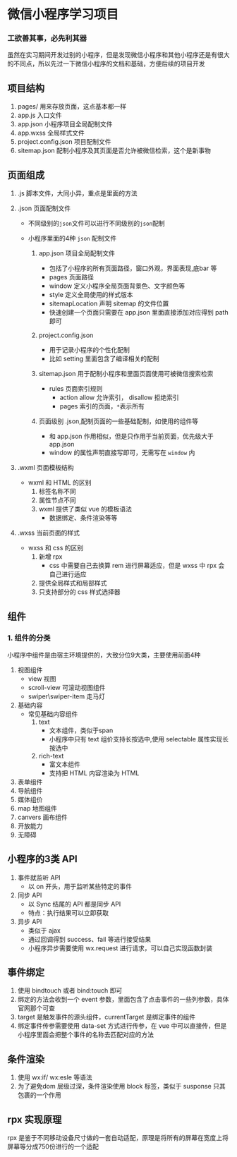 # 微信小程序学习项目

### 工欲善其事，必先利其器

虽然在实习期间开发过别的小程序，但是发现微信小程序和其他小程序还是有很大的不同点，所以先过一下微信小程序的文档和基础，方便后续的项目开发

## 项目结构

1. pages/ 用来存放页面，这点基本都一样
2. app.js 入口文件
3. app.json 小程序项目全局配制文件
4. app.wxss 全局样式文件
5. project.config.json 项目配制文件
6. sitemap.json 配制小程序及其页面是否允许被微信检索，这个是新事物

## 页面组成

1. .js 脚本文件，大同小异，重点是里面的方法
2. .json 页面配制文件
    - 不同级别的`json`文件可以进行不同级别的`json`配制

    - 小程序里面的4种 `json` 配制文件
        1. app.json 项目全局配制文件
            - 包括了小程序的所有页面路径，窗口外观，界面表现,底bar 等
            - pages 页面路径
            - window 定义小程序全局页面背景色、文字颜色等
            - style 定义全局使用的样式版本
            - sitemapLocation 声明 sitemap 的文件位置
            - 快速创建一个页面只需要在 app.json 里面直接添加对应得到 path 即可

        2. project.config.json
            - 用于记录小程序的个性化配制
            - 比如 setting 里面包含了编译相关的配制

        3. sitemap.json 用于配制小程序和里面页面使用可被微信搜索检索
            - rules 页面索引规则
                - action allow 允许索引， disallow 拒绝索引
                - pages 索引的页面，`*`表示所有

        4. 页面级别 .json,配制页面的一些基础配制，如使用的组件等
            - 和 app.json 作用相似，但是只作用于当前页面，优先级大于 app.json
            - window 的属性声明直接写即可，无需写在 `window` 内

3. .wxml 页面模板结构
    - wxml 和 HTML 的区别
        1. 标签名称不同
        2. 属性节点不同
        3. wxml 提供了类似 vue 的模板语法
            - 数据绑定、条件渲染等等
4. .wxss 当前页面的样式
    - wxss 和 css 的区别
        1. 新增 rpx
            - css 中需要自己去换算 rem 进行屏幕适应，但是 wxss 中 rpx 会自己进行适应
        2. 提供全局样式和局部样式
        3. 只支持部分的 css 样式选择器

## 组件
### 1. 组件的分类

小程序中组件是由宿主环境提供的，大致分位9大类，主要使用前面4种

1. 视图组件
    - view 视图
    - scroll-view 可滚动视图组件
    - swiper\swiper-item 走马灯
2. 基础内容
    - 常见基础内容组件
        1. text
            - 文本组件，类似于span
            - 小程序中只有 text 组价支持长按选中,使用 selectable 属性实现长按选中 
        2. rich-text
            - 富文本组件
            - 支持把 HTML 内容渲染为 HTML
3. 表单组件
4. 导航组件
5. 媒体组价
6. map 地图组件
7. canvers 画布组件
8. 开放能力
9. 无障碍

## 小程序的3类 API
1. 事件就监听 API
    - 以 on 开头，用于监听某些特定的事件
2. 同步 API
    - 以 Sync 结尾的 API 都是同步 API
    - 特点：执行结果可以立即获取
3. 异步 API
    - 类似于 ajax
    - 通过回调得到 success、fail 等进行接受结果
    - 小程序异步需要使用 wx.request 进行请求，可以自己实现函数封装

## 事件绑定
1. 使用 bindtouch 或者 bind:touch 即可
2. 绑定的方法会收到一个 event 参数，里面包含了点击事件的一些列参数，具体官网那个可查
3. target 是触发事件的源头组件，currentTarget 是绑定事件的组件
4. 绑定事件传参需要使用 data-set 方式进行传参，在 vue 中可以直接传，但是小程序里面会把整个事件的名称去匹配对应的方法

## 条件渲染
1. 使用 wx:if/ wx:esle 等语法
2. 为了避免dom 层级过深，条件渲染使用 block 标签，类似于 susponse 只其包裹的一个作用

## rpx 实现原理
rpx 是鉴于不同移动设备尺寸做的一套自动适配，原理是将所有的屏幕在宽度上将屏幕等分成750份进行的一个适配 